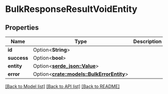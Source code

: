 # BulkResponseResultVoidEntity

## Properties

Name | Type | Description | Notes
------------ | ------------- | ------------- | -------------
**id** | Option<**String**> |  | [optional]
**success** | Option<**bool**> |  | [optional]
**entity** | Option<[**serde_json::Value**](.md)> |  | [optional]
**error** | Option<[**crate::models::BulkErrorEntity**](BulkErrorEntity.md)> |  | [optional]

[[Back to Model list]](../README.md#documentation-for-models) [[Back to API list]](../README.md#documentation-for-api-endpoints) [[Back to README]](../README.md)


